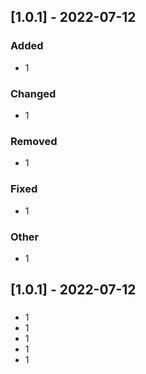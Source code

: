 ## [1.0.1] - 2022-07-12
### Added
- 1  
### Changed
- 1  
### Removed
- 1  
### Fixed
- 1  
### Other
- 1  

## [1.0.1] - 2022-07-12
### 
- 1  
- 1  
- 1  
- 1  
- 1  

